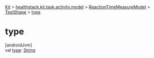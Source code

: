 
[Kit](../../../../kit.html) > [healthstack.kit.task.activity.model](../../index.html) > [ReactionTimeMeasureModel](../index.html) > [TestShape](index.html) > [type](type.html)



# type



[androidJvm]\
val [type](type.html): [String](https://kotlinlang.org/api/latest/jvm/stdlib/kotlin/-string/index.html)




